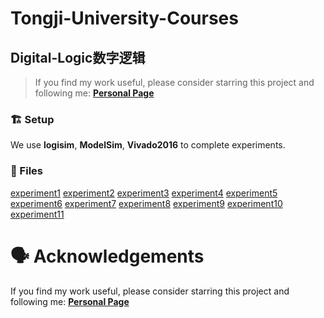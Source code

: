 # Tongji-University-Courses

## Digital-Logic数字逻辑

> If you find my work useful, please consider starring this project and following me: [**Personal Page**](https://github.com/xjzhang005)


### 🏗️️ Setup

We use **logisim**, **ModelSim**, **Vivado2016** to complete experiments.

### 💾 Files

[experiment1](experiment/Basic-Logic-Gates-and-Data-Expansion基本门电路与数据扩展)
[experiment2](experiment/MUX-and-DMUX数据选择器与数据分配器)
[experiment3](experiment/Encoder-and-Decoder译码器与编码器)
[experiment4](experiment/Barrel-Shifter桶形移位器)
[experiment5](experiment/Comparator-and-Adder数据比较器和加法器)
[experiment6](experiment/Trigger-and-PC-Register触发器与PC寄存器)
[experiment7](experiment/Counter-and-Divider计数器与分频器)
[experiment8](experiment/RAM-and-RegfilesRAM和寄存器堆)
[experiment9](experiment/Behavioral-Level-ALU行为级ALU)
[experiment10](experiment/Controller控制器)
[experiment11](experiment/Keypad-Measurement按键测量)



# 🗣️ Acknowledgements
If you find my work useful, please consider starring this project and following me:
[**Personal Page**](https://github.com/xjzhang005)

